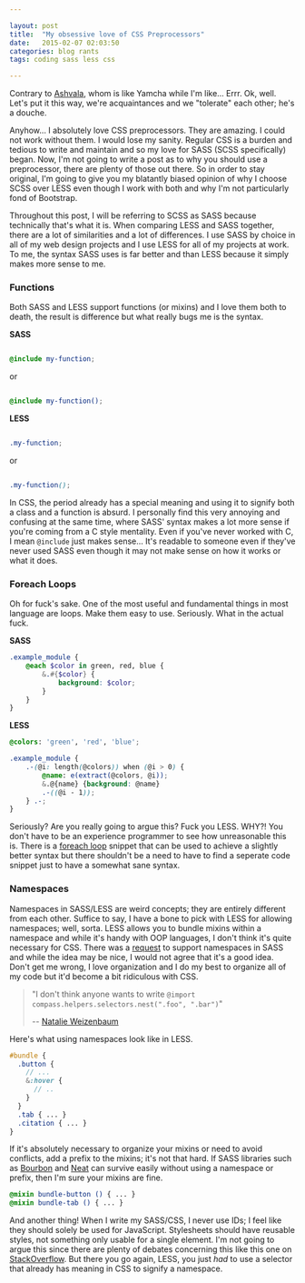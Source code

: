 ```yaml
---

layout: post
title:  "My obsessive love of CSS Preprocessors"
date:   2015-02-07 02:03:50
categories: blog rants
tags: coding sass less css

---
```


Contrary to [Ashvala](http://ashvala.net/), whom is like Yamcha while I'm like... Errr. Ok, well. Let's put it this way, we're acquaintances and we "tolerate" each other; he's a douche.

Anyhow... I absolutely love CSS preprocessors. They are amazing. I could not work without them. I would lose my sanity. Regular CSS is a burden and tedious to write and maintain and so my love for SASS (SCSS specifically) began. Now, I'm not going to write a post as to why you should use a preprocessor, there are plenty of those out there. So in order to stay original, I'm going to give you my blatantly biased opinion of why I choose SCSS over LESS even though I work with both and why I'm not particularly fond of Bootstrap.

Throughout this post, I will be referring to SCSS as SASS because technically that's what it is. When comparing LESS and SASS together, there are a lot of similarities and a lot of differences. I use SASS by choice in all of my web design projects and I use LESS for all of my projects at work. To me, the syntax SASS uses is far better and than LESS because it simply makes more sense to me.

### Functions

Both SASS and LESS support functions (or mixins) and I love them both to death, the result is difference but what really bugs me is the syntax.

**SASS**

``` scss

@include my-function;

```

or

``` scss

@include my-function();

```

**LESS**

``` scss

.my-function;

```

or

``` scss

.my-function();

```

In CSS, the period already has a special meaning and using it to signify both a class and a function is absurd. I personally find this very annoying and confusing at the same time, where SASS' syntax makes a lot more sense if you're coming from a C style mentality. Even if you've never worked with C, I mean `@include` just makes sense... It's readable to someone even if they've never used SASS even though it may not make sense on how it works or what it does.

### Foreach Loops

Oh for fuck's sake. One of the most useful and fundamental things in most language are loops. Make them easy to use. Seriously. What in the actual fuck.

**SASS**

``` scss
.example_module {
    @each $color in green, red, blue {
        &.#{$color} {
            background: $color;
        }
    }
}
```

**LESS**

``` scss
@colors: 'green', 'red', 'blue';

.example_module {
    .-(@i: length(@colors)) when (@i > 0) {
        @name: e(extract(@colors, @i));
        &.@{name} {background: @name}
        .-((@i - 1));
    } .-;
}
```

Seriously? Are you really going to argue this? Fuck you LESS. WHY?! You don't have to be an experience programmer to see how unreasonable this is. There is a [foreach loop](https://github.com/seven-phases-max/less.curious/blob/master/src/for.less) snippet that can be used to achieve a slightly better syntax but there shouldn't be a need to have to find a seperate code snippet just to have a somewhat sane syntax.

### Namespaces

Namespaces in SASS/LESS are weird concepts; they are entirely different from each other. Suffice to say, I have a bone to pick with LESS for allowing namespaces; well, sorta. LESS allows you to bundle mixins within a namespace and while it's handy with OOP languages, I don't think it's quite necessary for CSS. There was a [request](https://groups.google.com/forum/#!topic/sass-lang/9RSxJrtvMIo) to support namespaces in SASS and while the idea may be nice, I would not agree that it's a good idea. Don't get me wrong, I love organization and I do my best to organize all of my code but it'd become a bit ridiculous with CSS.

> "I don't think anyone wants to write `@import compass.helpers.selectors.nest(".foo", ".bar")`"
>
> -- [Natalie Weizenbaum](https://groups.google.com/d/msg/sass-lang/9RSxJrtvMIo/bqXHzY9pUPMJ)

Here's what using namespaces look like in LESS.

``` scss
#bundle {
  .button {
    // ...
    &:hover {
      // ..
    }
  }
  .tab { ... }
  .citation { ... }
}
```

If it's absolutely necessary to organize your mixins or need to avoid conflicts, add a prefix to the mixins; it's not that hard. If SASS libraries such as [Bourbon](http://bourbon.io/) and [Neat](http://neat.bourbon.io/) can survive easily without using a namespace or prefix, then I'm sure your mixins are fine.

``` scss
@mixin bundle-button () { ... }
@mixin bundle-tab () { ... }
```

And another thing! When I write my SASS/CSS, I never use IDs; I feel like they should solely be used for JavaScript. Stylesheets should have reusable styles, not something only usable for a single element. I'm not going to argue this since there are plenty of debates concerning this like this one on [StackOverflow](http://stackoverflow.com/questions/8084555/why-selecting-by-id-is-not-recommended-in-css). But there you go again, LESS, you just *had* to use a selector that already has meaning in CSS to signify a namespace.